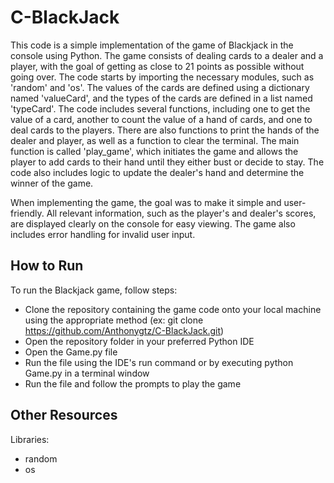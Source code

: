 # C-BlackJack

This code is a simple implementation of the game of Blackjack in the console using Python. The game consists of dealing cards to a dealer and a player, with the goal of getting as close to 21 points as possible without going over. The code starts by importing the necessary modules, such as 'random' and 'os'. The values of the cards are defined using a dictionary named 'valueCard', and the types of the cards are defined in a list named 'typeCard'. The code includes several functions, including one to get the value of a card, another to count the value of a hand of cards, and one to deal cards to the players. There are also functions to print the hands of the dealer and player, as well as a function to clear the terminal. The main function is called 'play_game', which initiates the game and allows the player to add cards to their hand until they either bust or decide to stay. The code also includes logic to update the dealer's hand and determine the winner of the game.

When implementing the game, the goal was to make it simple and user-friendly. All relevant information, such as the player's and dealer's scores, are displayed clearly on the console for easy viewing. The game also includes error handling for invalid user input.

## How to Run
To run the Blackjack game, follow steps:

 - Clone the repository containing the game code onto your local machine using the appropriate method (ex: git clone https://github.com/Anthonygtz/C-BlackJack.git)
 - Open the repository folder in your preferred Python IDE
 - Open the Game.py file
 - Run the file using the IDE's run command or by executing python Game.py in a terminal window
 - Run the file and follow the prompts to play the game

## Other Resources
Libraries:

 - random
 - os